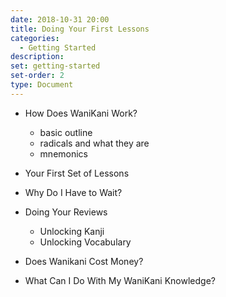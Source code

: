 ```yaml
---
date: 2018-10-31 20:00
title: Doing Your First Lessons
categories:
  - Getting Started
description:
set: getting-started
set-order: 2
type: Document
---
```


* How Does WaniKani Work?
  - basic outline
  - radicals and what they are
  - mnemonics
* Your First Set of Lessons
* Why Do I Have to Wait?
* Doing Your Reviews
  - Unlocking Kanji
  - Unlocking Vocabulary
* Does Wanikani Cost Money?

* What Can I Do With My WaniKani Knowledge?
